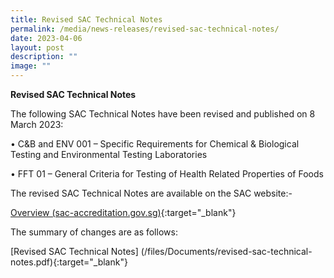 ```yaml
---
title: Revised SAC Technical Notes
permalink: /media/news-releases/revised-sac-technical-notes/
date: 2023-04-06
layout: post
description: ""
image: ""
---
```

**Revised SAC Technical Notes**

The following SAC Technical Notes have been revised and published on 8 March 2023:

  •	C&amp;B and ENV 001 – Specific Requirements for Chemical &amp; Biological Testing and Environmental Testing Laboratories
  
  •	FFT 01 – General Criteria for Testing of Health Related Properties of Foods

The revised SAC Technical Notes are available on the SAC website:-

[Overview (sac-accreditation.gov.sg)](https://www.sac-accreditation.gov.sg/resources/sac-documents){:target="_blank"}

The summary of changes are as follows: 

[Revised SAC Technical Notes]
(/files/Documents/revised-sac-technical-notes.pdf){:target="_blank"}